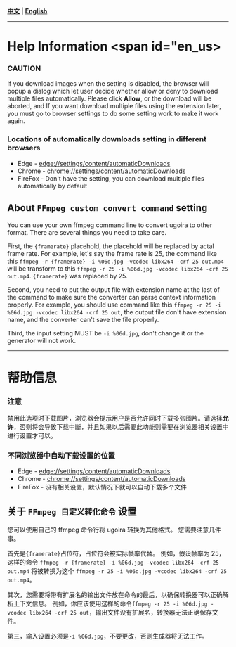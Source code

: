 <a href="#zh_cn"><strong>中文</strong></a> | <a href="#en_us"><strong>English</strong></a>

------

# Help Information <span id="en_us></span>

### CAUTION

If you download images when the setting is disabled, the browser will popup a dialog which let user decide whether allow or deny to download multiple files automatically. Please click **Allow**, or the download will be aborted, and If you want download multiple files using the extension later, you must go to browser settings to do some setting work to make it work again.

### Locations of automatically downloads setting in different browsers

* Edge - [edge://settings/content/automaticDownloads](edge://settings/content/automaticDownloads)
* Chrome - [chrome://settings/content/automaticDownloads](chrome://settings/content/automaticDownloads)
* FireFox - Don't have the setting, you can download multiple files automatically by default

## About `FFmpeg custom convert command` setting <span id="about-ffmpeg-custom-convert-command-en_us"></span>

You can use your own ffmpeg command line to convert ugoira to other format. There are several things you need to take care.

First, the `{framerate}` placehold, the placehold will be replaced by actal frame rate. For example, let's say the frame rate is 25, the command like this `ffmpeg -r {framerate} -i %06d.jpg -vcodec libx264 -crf 25 out.mp4` will be transform to this `ffmpeg -r 25 -i %06d.jpg -vcodec libx264 -crf 25 out.mp4`. `{framerate}` was replaced by 25.

Second, you need to put the output file with extension name at the last of the command to make sure the converter can parse context information properly. For example, you should use command like this `ffmpeg -r 25 -i %06d.jpg -vcodec libx264 -crf 25 out`, the output file don't have extension name, and the converter can't save the file properly.

Third, the input setting MUST be `-i %06d.jpg`, don't change it or the generator will not work.

-----

# 帮助信息 <span id="zh_cn"></span>

### 注意

禁用此选项时下载图片，浏览器会提示用户是否允许同时下载多张图片。请选择**允许**，否则将会导致下载中断，并且如果以后需要此功能则需要在浏览器相关设置中进行设置才可以。

### 不同浏览器中自动下载设置的位置

* Edge - [edge://settings/content/automaticDownloads](edge://settings/content/automaticDownloads)
* Chrome - [chrome://settings/content/automaticDownloads](chrome://settings/content/automaticDownloads)
* FireFox - 没有相关设置，默认情况下就可以自动下载多个文件

## 关于 `FFmpeg 自定义转化命令` 设置 <span id="about-ffmpeg-custom-convert-command-zh_cn"></span>

您可以使用自己的 ffmpeg 命令行将 ugoira 转换为其他格式。 您需要注意几件事。

首先是`{framerate}`占位符，占位符会被实际帧率代替。 例如，假设帧率为 25，这样的命令 `ffmpeg -r {framerate} -i %06d.jpg -vcodec libx264 -crf 25 out.mp4` 将被转换为这个 `ffmpeg -r 25 -i %06d.jpg -vcodec libx264 -crf 25 out.mp4`。

其次，您需要将带有扩展名的输出文件放在命令的最后，以确保转换器可以正确解析上下文信息。 例如，你应该使用这样的命令`ffmpeg -r 25 -i %06d.jpg -vcodec libx264 -crf 25 out`，输出文件没有扩展名，转换器无法正确保存文件。

第三，输入设置必须是`-i %06d.jpg`，不要更改，否则生成器将无法工作。
